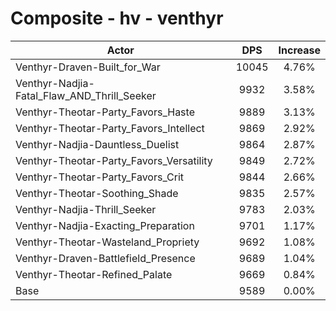 # Composite - hv - venthyr
| Actor | DPS | Increase |
|---|:---:|:---:|
|Venthyr-Draven-Built_for_War|10045|4.76%|
|Venthyr-Nadjia-Fatal_Flaw_AND_Thrill_Seeker|9932|3.58%|
|Venthyr-Theotar-Party_Favors_Haste|9889|3.13%|
|Venthyr-Theotar-Party_Favors_Intellect|9869|2.92%|
|Venthyr-Nadjia-Dauntless_Duelist|9864|2.87%|
|Venthyr-Theotar-Party_Favors_Versatility|9849|2.72%|
|Venthyr-Theotar-Party_Favors_Crit|9844|2.66%|
|Venthyr-Theotar-Soothing_Shade|9835|2.57%|
|Venthyr-Nadjia-Thrill_Seeker|9783|2.03%|
|Venthyr-Nadjia-Exacting_Preparation|9701|1.17%|
|Venthyr-Theotar-Wasteland_Propriety|9692|1.08%|
|Venthyr-Draven-Battlefield_Presence|9689|1.04%|
|Venthyr-Theotar-Refined_Palate|9669|0.84%|
|Base|9589|0.00%|
